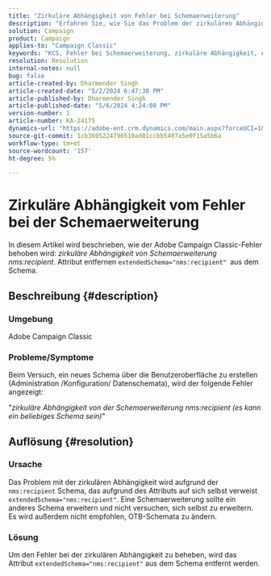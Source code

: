 ```yaml
---
title: "Zirkuläre Abhängigkeit von Fehler bei Schemaerweiterung"
description: "Erfahren Sie, wie Sie das Problem der zirkulären Abhängigkeit vom Fehler bei der Schemaerweiterung in Adobe Campaign Classic lösen können."
solution: Campaign
product: Campaign
applies-to: "Campaign Classic"
keywords: "KCS, Fehler bei Schemaerweiterung, zirkuläre Abhängigkeit, ACC, Adobe Campaign Classic"
resolution: Resolution
internal-notes: null
bug: false
article-created-by: Dharmender Singh
article-created-date: "5/2/2024 6:47:38 PM"
article-published-by: Dharmender Singh
article-published-date: "5/6/2024 4:24:08 PM"
version-number: 1
article-number: KA-24175
dynamics-url: "https://adobe-ent.crm.dynamics.com/main.aspx?forceUCI=1&pagetype=entityrecord&etn=knowledgearticle&id=5efaa16c-b408-ef11-9f8a-6045bd034c54"
source-git-commit: 1cb3695224796510ad01ccbb5407a5e0f15a5b6a
workflow-type: tm+mt
source-wordcount: '157'
ht-degree: 5%

---
```


# Zirkuläre Abhängigkeit vom Fehler bei der Schemaerweiterung


In diesem Artikel wird beschrieben, wie der Adobe Campaign Classic-Fehler behoben wird: *zirkuläre Abhängigkeit von Schemaerweiterung nms:recipient*. Attribut entfernen `extendedSchema="nms:recipient" `aus dem Schema.

## Beschreibung {#description}


### Umgebung

Adobe Campaign Classic

### Probleme/Symptome

Beim Versuch, ein neues Schema über die Benutzeroberfläche zu erstellen (Administration /Konfiguration/ Datenschemata), wird der folgende Fehler angezeigt:

&quot;*zirkuläre Abhängigkeit von der Schemaerweiterung nms:recipient (es kann ein beliebiges Schema sein)*&quot;


## Auflösung {#resolution}


### Ursache

Das Problem mit der zirkulären Abhängigkeit wird aufgrund der `nms:recipient` Schema, das aufgrund des Attributs auf sich selbst verweist `extendedSchema="nms:recipient"`. Eine Schemaerweiterung sollte ein anderes Schema erweitern und nicht versuchen, sich selbst zu erweitern. Es wird außerdem nicht empfohlen, OTB-Schemata zu ändern.

### Lösung

Um den Fehler bei der zirkulären Abhängigkeit zu beheben, wird das Attribut `extendedSchema="nms:recipient"` aus dem Schema entfernt werden.
